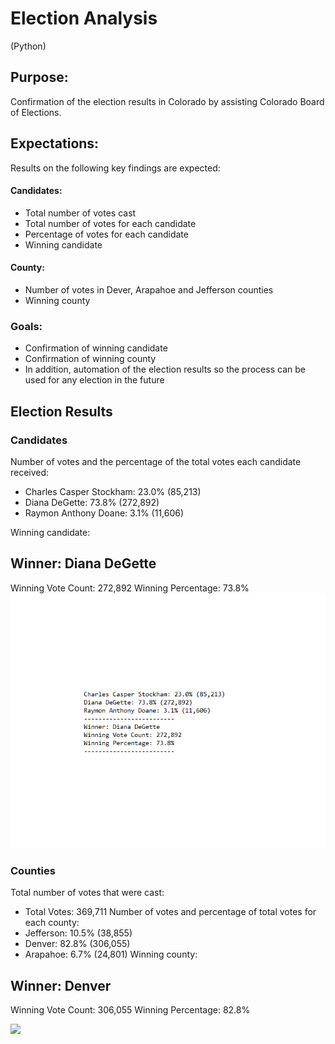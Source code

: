 # Election Analysis
(Python)

## Purpose:
Confirmation of the election results in Colorado by assisting Colorado Board of Elections.
## Expectations:
Results on the following key findings are expected:
#### Candidates:
- Total number of votes cast
- Total number of votes for each candidate
- Percentage of votes for each candidate
- Winning candidate
#### County:
- Number of votes in Dever, Arapahoe and Jefferson counties
- Winning county
### Goals:
- Confirmation of winning candidate 
- Confirmation of winning county
- In addition, automation of the election results so the process can be used for any election in the future

## Election Results
### Candidates
Number of votes and the percentage of the total votes each candidate received:
- Charles Casper Stockham: 23.0% (85,213)
- Diana DeGette: 73.8% (272,892)
- Raymon Anthony Doane: 3.1% (11,606)

Winning candidate:
## Winner: Diana DeGette
Winning Vote Count: 272,892
Winning Percentage: 73.8%
![](Candidates%20election%20results.png)

### Counties
Total number of votes that were cast:
- Total Votes: 369,711
Number of votes and percentage of total votes for each county:
- Jefferson: 10.5% (38,855)
- Denver: 82.8% (306,055)
- Arapahoe: 6.7% (24,801)
Winning county:
## Winner: Denver
Winning Vote Count: 306,055
Winning Percentage: 82.8%

![](Counties%20Electin%20Results.png)
